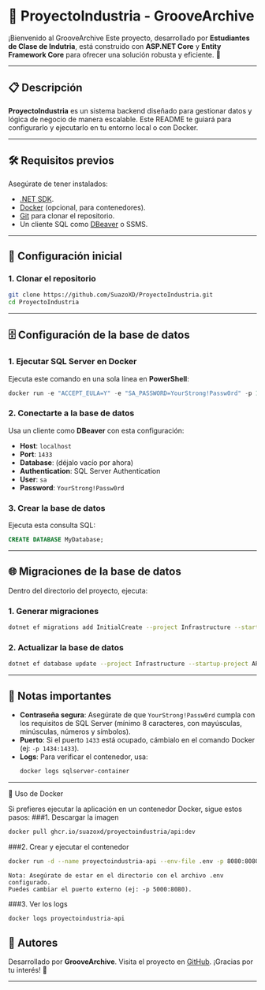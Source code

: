 

# 🌟 ProyectoIndustria - GrooveArchive

¡Bienvenido al GrooveArchive Este proyecto, desarrollado por **Estudiantes de Clase de Indutria**, está construido con **ASP.NET Core** y **Entity Framework Core** para ofrecer una solución robusta y eficiente. 🚀

---

## 📋 Descripción

**ProyectoIndustria** es un sistema backend diseñado para gestionar datos y lógica de negocio de manera escalable. Este README te guiará para configurarlo y ejecutarlo en tu entorno local o con Docker.

---

## 🛠️ Requisitos previos

Asegúrate de tener instalados:
- [.NET SDK](https://dotnet.microsoft.com/download).
- [Docker](https://www.docker.com/get-started) (opcional, para contenedores).
- [Git](https://git-scm.com/) para clonar el repositorio.
- Un cliente SQL como [DBeaver](https://dbeaver.io/) o SSMS.

---

## 🚀 Configuración inicial

### 1. Clonar el repositorio
```bash
git clone https://github.com/SuazoXD/ProyectoIndustria.git
cd ProyectoIndustria
```

---

## 🗄️ Configuración de la base de datos

### 1. Ejecutar SQL Server en Docker
Ejecuta este comando en una sola línea en **PowerShell**:
```powershell
docker run -e "ACCEPT_EULA=Y" -e "SA_PASSWORD=YourStrong!Passw0rd" -p 1433:1433 --name sqlserver-container -d mcr.microsoft.com/mssql/server:2022-latest
```

### 2. Conectarte a la base de datos
Usa un cliente como **DBeaver** con esta configuración:
- **Host**: `localhost`
- **Port**: `1433`
- **Database**: (déjalo vacío por ahora)
- **Authentication**: SQL Server Authentication
- **User**: `sa`
- **Password**: `YourStrong!Passw0rd`

### 3. Crear la base de datos
Ejecuta esta consulta SQL:
```sql
CREATE DATABASE MyDatabase;
```

---

## 🌐 Migraciones de la base de datos

Dentro del directorio del proyecto, ejecuta:

### 1. Generar migraciones
```bash
dotnet ef migrations add InitialCreate --project Infrastructure --startup-project API
```

### 2. Actualizar la base de datos
```bash
dotnet ef database update --project Infrastructure --startup-project API
```

---

## 📌 Notas importantes

- **Contraseña segura**: Asegúrate de que `YourStrong!Passw0rd` cumpla con los requisitos de SQL Server (mínimo 8 caracteres, con mayúsculas, minúsculas, números y símbolos).
- **Puerto**: Si el puerto `1433` está ocupado, cámbialo en el comando Docker (ej: `-p 1434:1433`).
- **Logs**: Para verificar el contenedor, usa:
  ```bash
  docker logs sqlserver-container
  ```
---
🐳 Uso de Docker

Si prefieres ejecutar la aplicación en un contenedor Docker, sigue estos pasos:
###1. Descargar la imagen
```bash
docker pull ghcr.io/suazoxd/proyectoindustria/api:dev
```

###2. Crear y ejecutar el contenedor
```bash
docker run -d --name proyectoindustria-api --env-file .env -p 8080:8080 ghcr.io/suazoxd/proyectoindustria/api:dev
```
    Nota: Asegúrate de estar en el directorio con el archivo .env configurado.
    Puedes cambiar el puerto externo (ej: -p 5000:8080).

###3. Ver los logs
```bash
docker logs proyectoindustria-api
```

## 👤 Autores

Desarrollado por **GrooveArchive**. Visita el proyecto en [GitHub](https://github.com/SuazoXD/ProyectoIndustria). ¡Gracias por tu interés! 🙌

---

